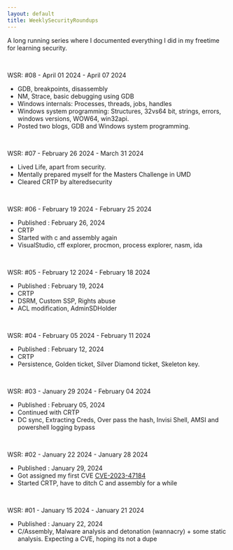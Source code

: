 ```yaml
---
layout: default
title: WeeklySecurityRoundups
---
```


A long running series where I documented everything I did in my freetime for learning security.


<br>

WSR: #08 - April 01 2024 - April 07 2024
* GDB, breakpoints, disassembly
* NM, Strace, basic debugging using GDB
* Windows internals: Processes, threads, jobs, handles
* Windows system programming: Structures, 32vs64 bit, strings, errors, windows versions, WOW64, win32api.
* Posted two blogs, GDB and Windows system programming.

<br>

WSR: #07 - February 26 2024 - March 31 2024
* Lived Life, apart from security.
* Mentally prepared myself for the Masters Challenge in UMD
* Cleared CRTP by alteredsecurity

<br>

WSR: #06 - February 19 2024 - February 25 2024
* Published : February 26, 2024
* CRTP
* Started with c and assembly again
* VisualStudio, cff explorer, procmon, process explorer, nasm, ida

<br>

WSR: #05 - February 12 2024 - February 18 2024
* Published : February 19, 2024
* CRTP
* DSRM, Custom SSP, Rights abuse
* ACL modification, AdminSDHolder

<br>

WSR: #04 - February 05 2024 - February 11 2024
* Published : February 12, 2024
* CRTP
* Persistence, Golden ticket, Silver Diamond ticket, Skeleton key.

<br>

WSR: #03 - January 29 2024 - February 04 2024
* Published : February 05, 2024
* Continued with CRTP
* DC sync, Extracting Creds, Over pass the hash, Invisi Shell, AMSI and powershell logging bypass

<br>

WSR: #02 - January 22 2024 - January 28 2024
* Published : January 29, 2024
* Got assigned my first CVE [CVE-2023-47184](https://www.cve.org/CVERecord?id=CVE-2023-47184)
* Started CRTP, have to ditch C and assembly for a while

<br>

WSR: #01 - January 15 2024 - January 21 2024
* Published : January 22, 2024
* C/Assembly, Malware analysis and detonation (wannacry) + some static analysis. Expecting a CVE, hoping its not a dupe
